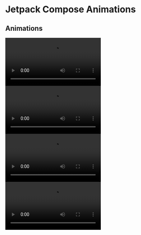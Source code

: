 # Jetpack Compose Animations

## Animations

![Pull To Refresh By Yalantis](https://github.com/mutualmobile/compose-animation-examples/blob/master/art/art1.mp4)
![Chat Message Reactions](https://github.com/mutualmobile/compose-animation-examples/blob/master/art/art2.mp4)
![Like Button Animation](https://github.com/mutualmobile/compose-animation-examples/blob/master/art/art3.mp4) 
![Menu To Close](https://github.com/mutualmobile/compose-animation-examples/blob/master/art/art4.mp4) 
